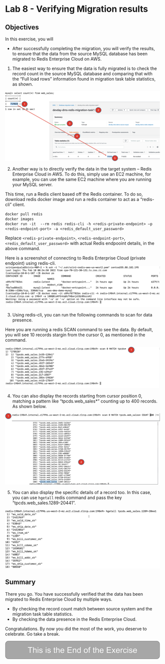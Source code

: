 # Lab 8 - Verifying Migration results

## Objectives
In this exercise, you will
* After successfully completing the migration, you will verify the results, to ensure that the data from the source MySQL database has been migrated to Redis Enterprise Cloud on AWS.

1. The easiest way to ensure that the data is fully migrated is to check the record count in the source MySQL database and comparing that with the “Full load rows” information found in  migration task table statistics, as shown.

![](images/lab8-a.png)

2. Another way is to directly verify the data in the target system – Redis Enterprise Cloud in AWS. To do this, simply use an EC2 machine, for example, you can use the same EC2 machine where you are running your MySQL server.

This time, run a Redis client based off the Redis container. To do so, download redis docker image and run a redis container to act as a “redis-cli” client.
```
docker pull redis
docker images
docker run -it  --rm redis redis-cli -h <redis-private-endpoint> –p <redis-endpoint-port> -a <redis_default_user_password>
```
Replace `<redis-private-endpoint>`, `<redis-endpoint-port>`, `<redis_default_user_password>` with actual Redis endpooint details, in the above command.

Here is a screenshot of connecting to Redis Enterprise Cloud (private endpoint) using redis-cli.
![](images/lab8-b.png)

3. Using redis-cli, you can run the following commands to scan for data presence.

Here you are running a redis SCAN command to see the data. By default, you will see 10 records stargin from the cursor 0, as mentioned in the command.

![](images/lab8-c.png)

4. You can also display the records starting from cursor position 0, matching a pattern like “tpcds.web_sales*” counting up to 400 records. As shown below.

![](images/lab8-d.png)

5. You can also display the specific details of a record too. In this case, you can use `hgetall` redis command and pass the key “tpcds.web_sales.1289-20441”.

![](images/lab8-e.png)


## Summary
There you go. You have successfully verified that the data has been migrated to Redis Enterprise Cloud by multiple ways.
* By checking the record count match between source system and the migration task table statistics.
* By checking the data presence in the Redis Enterprise Cloud.

Congratulations. By now you did the most of the work, you deserve to celebrate. Go take a break.


![](images/lab-end.png)
